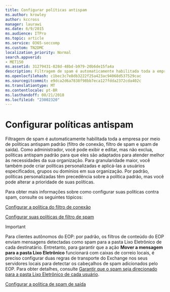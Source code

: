 ```yaml
---
title: Configurar políticas antispam
ms.author: krowley
author: kccross
manager: laurawi
ms.date: 6/9/2015
ms.audience: ITPro
ms.topic: article
ms.service: O365-seccomp
ms.custom: TN2DMC
localization_priority: Normal
search.appverid:
- MET150
ms.assetid: 31279431-828d-48bd-b979-20b6de15fa4a
description: Filtragem de spam é automaticamente habilitada toda a empresa por meio de políticas antispam padrão (filtro de conexão, filtro de spam e spam de saída). Como administrador, você pode exibir e editar, mas não exclua, políticas antispam padrão para que eles são adaptados para atender melhor às necessidades da sua organização. Para granularidade maior, você também pode criar políticas personalizadas e aplicá-las a usuários especificados, grupos ou domínios em sua organização. Por padrão, políticas personalizadas têm precedência sobre a política padrão, mas você pode alterar a prioridade de suas políticas.
ms.openlocfilehash: c1bec3c7e8db3222f25a423ac94068d537529cac
ms.sourcegitcommit: e9dca2d6a7838f98bb7eca127fdda2372cda402c
ms.translationtype: MT
ms.contentlocale: pt-BR
ms.lasthandoff: 08/21/2018
ms.locfileid: "23002320"
---
```

# <a name="configure-the-anti-spam-policies"></a>Configurar políticas antispam

Filtragem de spam é automaticamente habilitada toda a empresa por meio de políticas antispam padrão (filtro de conexão, filtro de spam e spam de saída). Como administrador, você pode exibir e editar, mas não exclua, políticas antispam padrão para que eles são adaptados para atender melhor às necessidades da sua organização. Para granularidade maior, você também pode criar políticas personalizadas e aplicá-las a usuários especificados, grupos ou domínios em sua organização. Por padrão, políticas personalizadas têm precedência sobre a política padrão, mas você pode alterar a prioridade de suas políticas. 
  
Para obter mais informações sobre como configurar suas políticas contra spam, consulte os seguintes tópicos:
  
[Configurar a política do filtro de conexão](configure-the-connection-filter-policy.md)
  
[Configurar suas políticas de filtro de spam](configure-your-spam-filter-policies.md)
  
> [!IMPORTANT]
> Para clientes autônomos do EOP: por padrão, os filtros de conteúdo do EOP enviam mensagens detectadas como spam para a pasta Lixo Eletrônico de cada destinatário. Entretanto, para garantir que a ação **Mover a mensagem para a pasta Lixo Eletrônico** funcionará com caixas de correio locais, é preciso configurar duas regras de transporte do Exchange nos seus servidores locais para detectar os cabeçalhos de spam adicionados pelo EOP. Para obter detalhes, consulte [Garantir que o spam seja direcionado para a pasta Lixo Eletrônico de cada usuário](ensure-that-spam-is-routed-to-each-user-s-junk-email-folder.md). 
  
[Configurar a política de spam de saída](configure-the-outbound-spam-policy.md)
  

